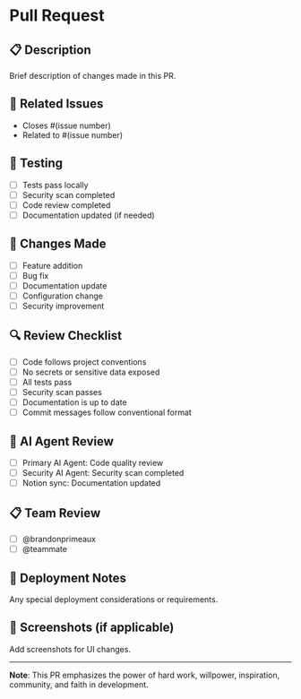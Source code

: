 # Pull Request

## 📋 Description
Brief description of changes made in this PR.

## 🔗 Related Issues
- Closes #(issue number)
- Related to #(issue number)

## 🧪 Testing
- [ ] Tests pass locally
- [ ] Security scan completed
- [ ] Code review completed
- [ ] Documentation updated (if needed)

## 📝 Changes Made
- [ ] Feature addition
- [ ] Bug fix
- [ ] Documentation update
- [ ] Configuration change
- [ ] Security improvement

## 🔍 Review Checklist
- [ ] Code follows project conventions
- [ ] No secrets or sensitive data exposed
- [ ] All tests pass
- [ ] Security scan passes
- [ ] Documentation is up to date
- [ ] Commit messages follow conventional format

## 🤖 AI Agent Review
- [ ] Primary AI Agent: Code quality review
- [ ] Security AI Agent: Security scan completed
- [ ] Notion sync: Documentation updated

## 📋 Team Review
- [ ] @brandonprimeaux
- [ ] @teammate

## 🚀 Deployment Notes
Any special deployment considerations or requirements.

## 📸 Screenshots (if applicable)
Add screenshots for UI changes.

---
**Note**: This PR emphasizes the power of hard work, willpower, inspiration, community, and faith in development.
